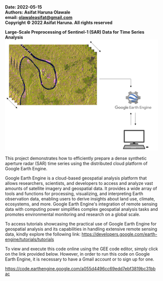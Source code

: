 **Date: 2022-05-15**  
**Authors: Asifat Haruna Olawale**  
**email: olawaleasifat@gmail.com**  
**Copyright © 2022 Asifat Haruna. All rights reserved**  

**Large-Scale Preprocessing of Sentinel-1 (SAR) Data for Time Series Analysis**
![](./ARD_SAR.png)

This project demonstrates how to efficiently prepare a dense synthetic aperture radar (SAR) time series using the distributed cloud platform of Google Earth Engine.   

Google Earth Engine is a cloud-based geospatial analysis platform that allows researchers, scientists, and developers to access and analyze vast amounts of satellite imagery and geospatial data. It provides a wide array of tools and functions for processing, visualizing, and interpreting Earth observation data, enabling users to derive insights about land use, climate, ecosystems, and more. Google Earth Engine's integration of remote sensing data with computing power simplifies complex geospatial analysis tasks and promotes environmental monitoring and research on a global scale.

To access tutorials showcasing the practical use of Google Earth Engine for geospatial analysis and its capabilities in handling extensive remote sensing data, kindly explore the following link: 
https://developers.google.com/earth-engine/tutorials/tutorials

To view and execute this code online using the GEE code editor, simply click on the link provided below. However, in order to run this code on Google Earth Engine, it is necessary to have a Gmail account or to sign up for one.

https://code.earthengine.google.com/a055d4496cc69edd7ebf3819bc31bbac

